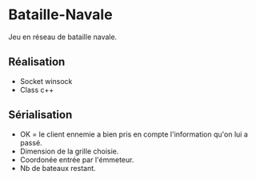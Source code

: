 # Bataille-Navale
Jeu en réseau de bataille navale.
## Réalisation 
+ Socket winsock
+ Class c++
## Sérialisation
+ OK = le client ennemie a bien pris en compte l'information qu'on lui a passé. 
+ Dimension de la grille choisie. 
+ Coordonée entrée par l'émmeteur.
+ Nb de bateaux restant.
